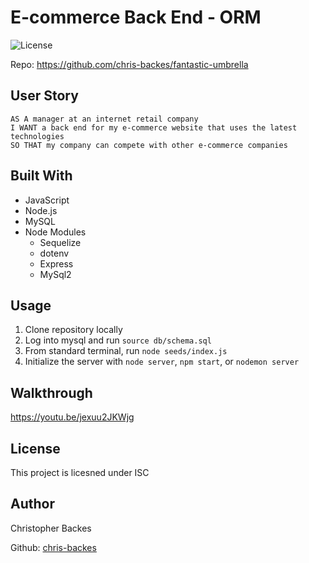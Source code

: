 # E-commerce Back End - ORM
![License](https://img.shields.io/github/license/chris-backes/fantastic-umbrella)

Repo: https://github.com/chris-backes/fantastic-umbrella

## User Story
```
AS A manager at an internet retail company
I WANT a back end for my e-commerce website that uses the latest technologies
SO THAT my company can compete with other e-commerce companies
```

## Built With
* JavaScript
* Node.js
* MySQL
* Node Modules
    * Sequelize
    * dotenv
    * Express
    * MySql2

## Usage
1. Clone repository locally
2. Log into mysql and run `source db/schema.sql`
3. From standard terminal, run `node seeds/index.js`
4. Initialize the server with `node server`, `npm start`, or `nodemon server`

## Walkthrough

https://youtu.be/jexuu2JKWjg

## License

This project is licesned under ISC

## Author

Christopher Backes 

Github: [chris-backes](https://github.com/chris-backes/)